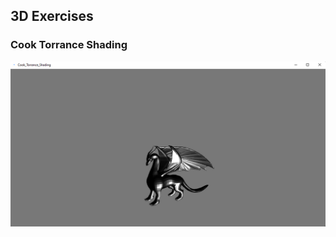 ## 3D Exercises

### Cook Torrance Shading
<img width="600px" src="Previews/Cook_Torrance_Shading.png" />
